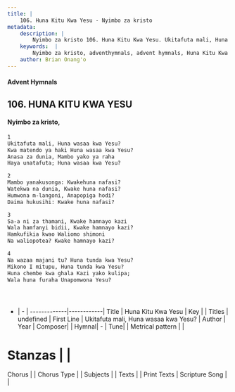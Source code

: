 ```yaml
---
title: |
    106. Huna Kitu Kwa Yesu - Nyimbo za kristo
metadata:
    description: |
        Nyimbo za kristo 106. Huna Kitu Kwa Yesu. Ukitafuta mali, Huna wasaa kwa Yesu? Kwa matendo ya haki Huna wasaa kwa Yesu? Anasa za dunia, Mambo yako ya raha Haya unatafuta; Huna wasaa kwa Yesu?   
    keywords:  |
        Nyimbo za kristo, adventhymnals, advent hymnals, Huna Kitu Kwa Yesu, Ukitafuta mali, Huna wasaa kwa Yesu?. 
    author: Brian Onang'o
---
```


#### Advent Hymnals
## 106. HUNA KITU KWA YESU
####  Nyimbo za kristo,

```txt
1
Ukitafuta mali, Huna wasaa kwa Yesu?
Kwa matendo ya haki Huna wasaa kwa Yesu?
Anasa za dunia, Mambo yako ya raha
Haya unatafuta; Huna wasaa kwa Yesu? 

2
Mambo yanakusonga: Kwakehuna nafasi? 
Watekwa na dunia, Kwake huna nafasi?
Humwona m-langoni, Anapopiga hodi?
Daima hukusihi: Kwake huna nafasi? 

3
Sa-a ni za thamani, Kwake hamnayo kazi
Wala hamfanyi bidii, Kwake hamnayo kazi? 
Hamkufikia kwao Waliomo shimoni
Na waliopotea? Kwake hamnayo kazi? 

4
Na wazaa majani tu? Huna tunda kwa Yesu?
Mikono I mitupu, Huna tunda kwa Yesu?
Huna chembe kwa ghala Kazi yako kulipa; 
Wala huna furaha Unapomwona Yesu?





```

- |   -  |
-------------|------------|
Title | Huna Kitu Kwa Yesu |
Key |  |
Titles | undefined |
First Line | Ukitafuta mali, Huna wasaa kwa Yesu? |
Author | 
Year | 
Composer| |
Hymnal|  - |
Tune|  |
Metrical pattern | |
# Stanzas |  |
Chorus |  |
Chorus Type |  |
Subjects | |
Texts |  |
Print Texts | 
Scripture Song |  |
    

